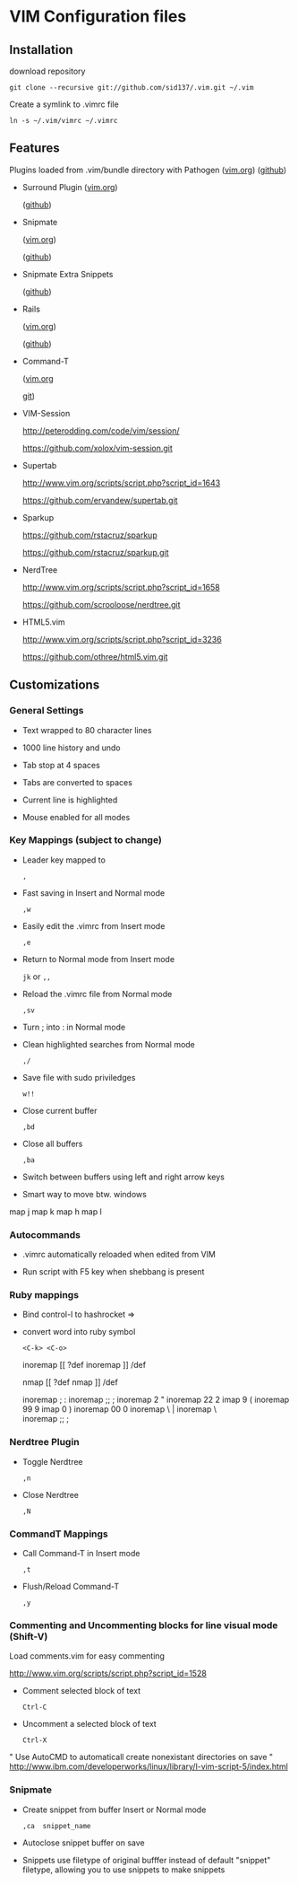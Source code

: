 # VIM Configuration files


## Installation

download repository

    git clone --recursive git://github.com/sid137/.vim.git ~/.vim

Create a symlink to .vimrc file
    
    ln -s ~/.vim/vimrc ~/.vimrc




## Features


Plugins loaded from .vim/bundle directory with Pathogen
([vim.org](http://www.vim.org/scripts/script.php?script_id=2332))
([github](http://github.com/tpope/vim-pathogen))


*   Surround Plugin ([vim.org](http://www.vim.org/scripts/script.php?script_id=1697))

    ([github](http://github.com/tpope/vim-surround))


*   Snipmate 

    ([vim.org](http://www.vim.org/scripts/script.php?script_id=2540))

    ([github](http://github.com/msanders/snipmate.vim))


*   Snipmate Extra Snippets

    ([github](https://github.com/scrooloose/snipmate-snippets.git))


*   Rails

    ([vim.org](http://www.vim.org/scripts/script.php?script_id=1567))

    ([github](http://github.com/tpope/vim-rails))


*   Command-T

    ([vim.org](http://www.vim.org/scripts/script.php?script_id=3025)

    [git](https://git.wincent.com/command-t.git))


*   VIM-Session

    <http://peterodding.com/code/vim/session/>

    <https://github.com/xolox/vim-session.git>


*   Supertab

    <http://www.vim.org/scripts/script.php?script_id=1643>

    <https://github.com/ervandew/supertab.git>


*   Sparkup

    <https://github.com/rstacruz/sparkup>

    <https://github.com/rstacruz/sparkup.git>


*   NerdTree

    <http://www.vim.org/scripts/script.php?script_id=1658>

    <https://github.com/scrooloose/nerdtree.git>


*   HTML5.vim

    <http://www.vim.org/scripts/script.php?script_id=3236>

    <https://github.com/othree/html5.vim.git>

## Customizations

### General Settings

* Text wrapped to 80 character lines
  
* 1000 line history and undo

* Tab stop at 4 spaces

* Tabs are converted to spaces

* Current line is highlighted

* Mouse enabled for all modes


### Key Mappings  (subject to change)

* Leader key mapped to 
  
    `,`


* Fast saving in Insert and Normal mode

    `,w`


* Easily edit the .vimrc from Insert mode

    `,e`


* Return to Normal mode from Insert mode

    `jk`    or  `,,`

* Reload the .vimrc file from Normal mode

    `,sv`

* Turn ; into : in Normal mode


* Clean highlighted searches from Normal mode

    `,/`


* Save file with sudo priviledges

    `w!!`


* Close current buffer

    `,bd`


* Close all buffers

    `,ba`


* Switch between buffers using left and right arrow keys

    
* Smart way to move btw. windows

map <C-j> <C-W>j
map <C-k> <C-W>k
map <C-h> <C-W>h
map <C-l> <C-W>l


### Autocommands

* .vimrc automatically reloaded when edited from VIM


* Run script with F5 key when shebbang is present


### Ruby mappings

* Bind control-l to hashrocket =>

* convert word into ruby symbol
    
    `<C-k> <C-o>`

   
    inoremap <buffer> [[ ?def <CR>
    inoremap <buffer> ]] /def <CR>

    nmap <buffer> [[ ?def <CR>
    nmap <buffer> ]] /def <CR>

    inoremap <buffer> ; :
    inoremap <buffer> ;; ;
    inoremap <buffer> 2 "
    inoremap <buffer> 22 2
    imap <buffer> 9 (
    inoremap <buffer> 99 9
    imap <buffer> 0 )
    inoremap <buffer> 00 0
    inoremap <buffer> \ |
    inoremap <buffer> \\ \
    inoremap <buffer> ;; ;

### Nerdtree Plugin 

* Toggle Nerdtree

    `,n`

* Close Nerdtree

    `,N`


### CommandT Mappings


* Call Command-T in Insert mode

    `,t`

* Flush/Reload Command-T 

    
    `,y`


### Commenting and Uncommenting blocks for line visual mode (Shift-V)
Load comments.vim for easy commenting

http://www.vim.org/scripts/script.php?script_id=1528



* Comment selected block of text

    `Ctrl-C`   
        
* Uncomment a selected block of text

    `Ctrl-X`



" Use AutoCMD to automaticall create nonexistant directories on save
" http://www.ibm.com/developerworks/linux/library/l-vim-script-5/index.html


### Snipmate

*   Create snippet from buffer Insert or Normal mode

    `,ca  snippet_name`

*	Autoclose snippet buffer on save

*   Snippets use filetype of original bufffer instead of default "snippet"
	filetype, allowing you to use snippets to make snippets

